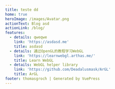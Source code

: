 ```yaml
---
title: teste dd
home: true
heroImage: /images/Avatar.png
actionText: Blog asd
actionLink: /blog/
features:
  - details: qweqwe
    link: 'https://asdasd.me'
    title: asdasd
  - details: 通过OpenGL的教程学习WebGL
    link: 'https://learnwebgl.arthas.me/'
    title: Learn WebGL
  - details: WebGL helper library
    link: 'https://github.com/Deadalusmask/ArGL'
    title: ArGL
footer: thomasgroch | Generated by VuePress
---
```


